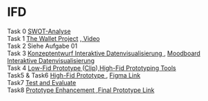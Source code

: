 # IFD
Task 0
<a href="https://yeram-in.github.io/IFD/task0.SWOT/#"> SWOT-Analyse</a>
<br>
Task 1
<a href="https://yeram-in.github.io/IFD/task1.TheWalletProject/The_Wallet_Project.pdf" target="_blank">The Wallet Project</a> ,<a href="https://yeram-in.github.io/IFD/task1.TheWalletProject/#"> Video</a>
<br>
Task 2 Siehe Aufgabe 01
<br>
Task 3 
<a href="https://yeram-in.github.io/IFD/task3.Interaktive_Datenvisualisierung/konzeptentwurf.pdf" target="_blank">Konzeptentwurf Interaktive Datenvisualisierung
</a>, <a href="https://yeram-in.github.io/IFD/task3.Interaktive_Datenvisualisierung/Moodboard.pdf" target="_blank">Moodboard Interaktive Datenvisualisierung
</a>
<br>
Task 4
<a href="https://yeram-in.github.io/IFD/task4.Low_Fid_Prototype/Low_Fid_Prototype.pdf" target="_blank">Low-Fid Prototype
</a>(<a href="https://yeram-in.github.io/IFD/task4.Low_Fid_Prototype/#">Clip</a>),<a href="https://yeram-in.github.io/IFD/task4.Low_Fid_Prototype/Figma_von_Yeram_In.pdf" target="_blank">High-Fid Prototyping Tools
</a>
<br>
Task5 & Task6
<a href="https://yeram-in.github.io/IFD/task5.task6.High_Fid_Prototype/task_5_6_HighFidPrototype.pdf" target="_blank">High-Fid Prototype
</a>, <a href="https://www.figma.com/proto/CB3JhlCmoDQstEH2bC3zWQ/High-Fid-Prototype?node-id=314%3A2&scaling=min-zoom">Figma Link</a>
<br>
Task7
<a href="https://yeram-in.github.io/IFD/task7.Test_And_Evaluate/Task7_Test_And_Evaluate.pdf" target="_blank">Test and Evaluate
</a>
<br>
Task8
<a href="https://yeram-in.github.io/IFD/task8.Enhancement/task8_enhancement.pdf" target="_blank">Prototype Enhancement
</a>,<a href="https://www.figma.com/proto/W6c9aWbG3DbMUNByE7gxRz/Task-6-and-7-Final?node-id=314%3A1422&scaling=min-zoom">Final Prototype Link</a>
